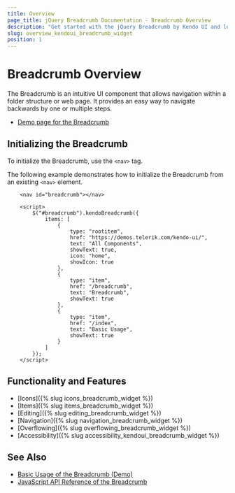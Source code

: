 ```yaml
---
title: Overview
page_title: jQuery Breadcrumb Documentation - Breadcrumb Overview
description: "Get started with the jQuery Breadcrumb by Kendo UI and learn how to initialize the widget."
slug: overview_kendoui_breadcrumb_widget
position: 1
---
```


# Breadcrumb Overview

The Breadcrumb is an intuitive UI component that allows navigation within a folder structure or web page. It provides an easy way to navigate backwards by one or multiple steps.

* [Demo page for the Breadcrumb](https://demos.telerik.com/kendo-ui/breadcrumb/index) 

## Initializing the Breadcrumb

To initialize the Breadcrumb, use the `<nav>` tag.

The following example demonstrates how to initialize the Breadcrumb from an existing `<nav>` element.

```dojo
    <nav id="breadcrumb"></nav>
    
    <script>
        $("#breadcrumb").kendoBreadcrumb({
            items: [
                {
                    type: "rootitem",
                    href: "https://demos.telerik.com/kendo-ui/",
                    text: "All Components",
                    showText: true,
                    icon: "home",
                    showIcon: true
                },
                {
                    type: "item",
                    href: "/breadcrumb",
                    text: "Breadcrumb",
                    showText: true
                },
                {
                    type: "item",
                    href: "/index",
                    text: "Basic Usage",
                    showText: true
                }
            ]
        });
    </script>
```

## Functionality and Features

* [Icons]({% slug icons_breadcrumb_widget %})
* [Items]({% slug items_breadcrumb_widget %})
* [Editing]({% slug editing_breadcrumb_widget %})
* [Navigation]({% slug navigation_breadcrumb_widget %})
* [Overflowing]({% slug overflowing_breadcrumb_widget %})
* [Accessibility]({% slug accessibility_kendoui_breadcrumb_widget %})

## See Also

* [Basic Usage of the Breadcrumb (Demo)](https://demos.telerik.com/kendo-ui/breadcrumb/index)
* [JavaScript API Reference of the Breadcrumb](/api/javascript/ui/breadcrumb)
